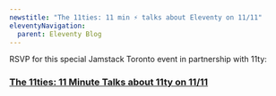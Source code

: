 ```yaml
---
newstitle: "The 11ties: 11 min ⚡️ talks about Eleventy on 11/11"
eleventyNavigation:
  parent: Eleventy Blog
---
```

RSVP for this special Jamstack Toronto event in partnership with 11ty:

### [The 11ties: 11 Minute Talks about 11ty on 11/11](https://www.meetup.com/JAMstack-Toronto/events/281278073/)